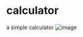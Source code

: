# calculator
a simple calculator
![image](https://github.com/Vijayandiran/calculator/assets/86286255/8b16e5fa-971e-4379-a9a6-fbdbe5aad53d)

